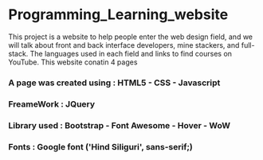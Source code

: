 # Programming_Learning_website


This project is a website to help people enter the web design field, and we will talk about front and back interface developers, mine stackers, and full-stack. The languages ​​used in each field and links to find courses on YouTube.
This website conatin 4 pages

### A page was created using : HTML5 - CSS - Javascript
### FreameWork : JQuery
### Library used : Bootstrap - Font Awesome - Hover - WoW
### Fonts : Google font ('Hind Siliguri', sans-serif;)
